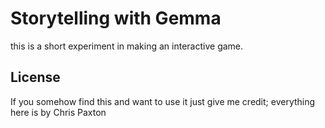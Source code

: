 # Storytelling with Gemma

this is a short experiment in making an interactive game.

## License

If you somehow find this and want to use it just give me credit; everything here is by Chris Paxton
